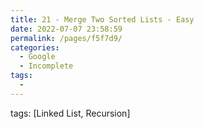 ```yaml
---
title: 21 - Merge Two Sorted Lists - Easy
date: 2022-07-07 23:58:59
permalink: /pages/f5f7d9/
categories:
  - Google
  - Incomplete
tags:
  - 
---
```

tags: [Linked List, Recursion]